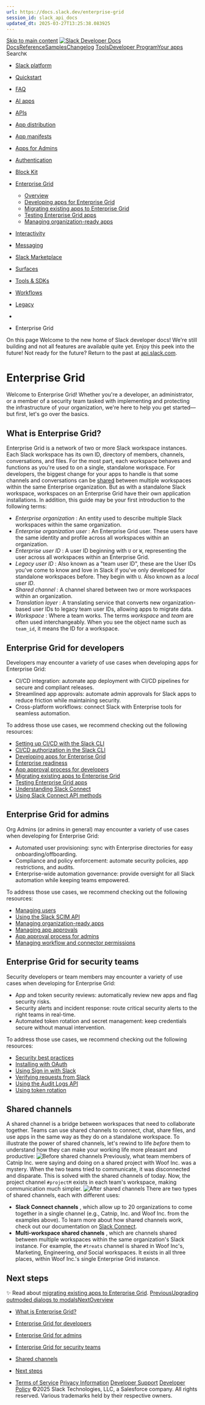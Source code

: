 ```yaml
---
url: https://docs.slack.dev/enterprise-grid
session_id: slack_api_docs
updated_dt: 2025-03-27T13:25:38.083925
---
```

[Skip to main content](https://docs.slack.dev/enterprise-grid#__docusaurus_skipToContent_fallback)
[![Slack Developer Docs](https://docs.slack.dev/img/logos/slack-developers-white.png)](https://slack.dev)[Docs](https://docs.slack.dev/)[Reference](https://docs.slack.dev/reference)[Samples](https://docs.slack.dev/samples)[Changelog](https://docs.slack.dev/changelog)
[Tools](https://tools.slack.dev)[Developer Program](https://api.slack.com/developer-program)[Your apps](https://api.slack.com/apps)
Search`K`
  * [Slack platform](https://docs.slack.dev/)
  * [Quickstart](https://docs.slack.dev/quickstart)
  * [FAQ](https://docs.slack.dev/faq)
  * [AI apps](https://docs.slack.dev/ai/)
  * [APIs](https://docs.slack.dev/apis/)
  * [App distribution](https://docs.slack.dev/distribution/)
  * [App manifests](https://docs.slack.dev/app-manifests/)
  * [Apps for Admins](https://docs.slack.dev/admins/)
  * [Authentication](https://docs.slack.dev/authentication/)
  * [Block Kit](https://docs.slack.dev/block-kit/)
  * [Enterprise Grid](https://docs.slack.dev/enterprise-grid/)
    * [Overview](https://docs.slack.dev/enterprise-grid/)
    * [Developing apps for Enterprise Grid](https://docs.slack.dev/enterprise-grid/developing-for-enterprise-grid)
    * [Migrating existing apps to Enterprise Grid](https://docs.slack.dev/enterprise-grid/migrating-to-organization-wide-deployment)
    * [Testing Enterprise Grid apps](https://docs.slack.dev/enterprise-grid/testing-enterprise-grid-apps)
    * [Managing organization-ready apps](https://docs.slack.dev/enterprise-grid/organization-ready-apps)
  * [Interactivity](https://docs.slack.dev/interactivity/)
  * [Messaging](https://docs.slack.dev/messaging/)
  * [Slack Marketplace](https://docs.slack.dev/slack-marketplace/)
  * [Surfaces](https://docs.slack.dev/surfaces/)
  * [Tools & SDKs](https://docs.slack.dev/tools/)
  * [Workflows](https://docs.slack.dev/workflows/)
  * [Legacy](https://docs.slack.dev/legacy/)


  * [](https://docs.slack.dev/)
  * Enterprise Grid


On this page
Welcome to the new home of Slack developer docs!
We're still building and not all features are available quite yet. Enjoy this peek into the future!
Not ready for the future? Return to the past at [api.slack.com](https://api.slack.com/docs).
# Enterprise Grid
Welcome to Enterprise Grid! Whether you're a developer, an administrator, or a member of a security team tasked with implementing and protecting the infrastructure of your organization, we're here to help you get started—but first, let's go over the basics.
## What is Enterprise Grid?[​](https://docs.slack.dev/enterprise-grid#what "Direct link to What is Enterprise Grid?")
Enterprise Grid is a network of two or more Slack workspace instances. Each Slack workspace has its own ID, directory of members, channels, conversations, and files. For the most part, each workspace behaves and functions as you're used to on a single, standalone workspace.
For developers, the biggest change for your apps to handle is that some channels and conversations can be [shared](https://docs.slack.dev/enterprise-grid#understanding_shared_channels) between multiple workspaces within the same Enterprise organization. But as with a standalone Slack workspace, workspaces on an Enterprise Grid have their own application installations.
In addition, this guide may be your first introduction to the following terms:
  * _Enterprise organization_ : An entity used to describe multiple Slack workspaces within the same organization.
  * _Enterprise organization user_ : An Enterprise Grid user. These users have the same identity and profile across all workspaces within an organization.
  * _Enterprise user ID_ : A user ID beginning with `U` or `W`, representing the user across all workspaces within an Enterprise Grid.
  * _Legacy user ID_ : Also known as a "team user ID", these are the User IDs you've come to know and love in Slack if you've only developed for standalone workspaces before. They begin with `U`. Also known as a _local user ID_.
  * _Shared channel_ : A channel shared between two or more workspaces within an organization.
  * _Translation layer_ : A translating service that converts new organization-based user IDs to legacy team user IDs, allowing apps to migrate data.
  * _Workspace_ : Where a team works. The terms _workspace_ and _team_ are often used interchangeably. When you see the object name such as `team_id`, it means the ID for a workspace.


## Enterprise Grid for developers[​](https://docs.slack.dev/enterprise-grid#enterprise-grid-devs "Direct link to Enterprise Grid for developers")
Developers may encounter a variety of use cases when developing apps for Enterprise Grid:
  * CI/CD integration: automate app deployment with CI/CD pipelines for secure and compliant releases.
  * Streamlined app approvals: automate admin approvals for Slack apps to reduce friction while maintaining security.
  * Cross-platform workflows: connect Slack with Enterprise tools for seamless automation.


To address those use cases, we recommend checking out the following resources:
  * [Setting up CI/CD with the Slack CLI](https://tools.slack.dev/slack-cli/guides/setting-up-ci-cd-with-the-slack-cli)
  * [CI/CD authorization in the Slack CLI](https://tools.slack.dev/slack-cli/guides/authorizing-the-slack-cli/#ci-cd)
  * [Developing apps for Enterprise Grid](https://docs.slack.dev/enterprise-grid/developing-for-enterprise-grid)
  * [Enterprise readiness](https://docs.slack.dev/workflows/run-on-slack-infrastructure/#enterprise)
  * [App approval process for developers](https://tools.slack.dev/deno-slack-sdk/guides/controlling-permissions-for-admins/#approval-developers)
  * [Migrating existing apps to Enterprise Grid](https://docs.slack.dev/enterprise-grid/migrating-to-organization-wide-deployment)
  * [Testing Enterprise Grid apps](https://docs.slack.dev/enterprise-grid/testing-enterprise-grid-apps)
  * [Understanding Slack Connect](https://docs.slack.dev/apis/slack-connect/)
  * [Using Slack Connect API methods](https://docs.slack.dev/apis/slack-connect/using-slack-connect-api-methods)


## Enterprise Grid for admins[​](https://docs.slack.dev/enterprise-grid#enterprise-grid-admins "Direct link to Enterprise Grid for admins")
Org Admins (or admins in general) may encounter a variety of use cases when developing for Enterprise Grid:
  * Automated user provisioning: sync with Enterprise directories for easy onboarding/offboarding.
  * Compliance and policy enforcement: automate security policies, app restrictions, and audits.
  * Enterprise-wide automation governance: provide oversight for all Slack automation while keeping teams empowered.


To address those use cases, we recommend checking out the following resources:
  * [Managing users](https://docs.slack.dev/admins/managing-users)
  * [Using the Slack SCIM API](https://docs.slack.dev/admins/scim-api)
  * [Managing organization-ready apps](https://docs.slack.dev/enterprise-grid/organization-ready-apps)
  * [Managing app approvals](https://docs.slack.dev/admins/managing-app-approvals)
  * [App approval process for admins](https://tools.slack.dev/deno-slack-sdk/guides/controlling-permissions-for-admins/#approval-developers)
  * [Managing workflow and connector permissions](https://docs.slack.dev/admins/managing-workflow-and-connector-permissions)


## Enterprise Grid for security teams[​](https://docs.slack.dev/enterprise-grid#enterprise-grid-security "Direct link to Enterprise Grid for security teams")
Security developers or team members may encounter a variety of use cases when developing for Enterprise Grid:
  * App and token security reviews: automatically review new apps and flag security risks.
  * Security alerts and incident response: route critical security alerts to the right teams in real-time.
  * Automated token rotation and secret management: keep credentials secure without manual intervention.


To address those use cases, we recommend checking out the following resources:
  * [Security best practices](https://docs.slack.dev/authentication/best-practices-for-security)
  * [Installing with OAuth](https://docs.slack.dev/authentication/installing-with-oauth)
  * [Using Sign in with Slack](https://docs.slack.dev/authentication/sign-in-with-slack/)
  * [Verifying requests from Slack](https://docs.slack.dev/authentication/verifying-requests-from-slack)
  * [Using the Audit Logs API](https://docs.slack.dev/admins/audit-logs-api)
  * [Using token rotation](https://docs.slack.dev/authentication/using-token-rotation)


## Shared channels[​](https://docs.slack.dev/enterprise-grid#shared-channels "Direct link to Shared channels")
A shared channel is a bridge between workspaces that need to collaborate together. Teams can use shared channels to connect, chat, share files, and use apps in the same way as they do on a standalone workspace.
To illustrate the power of shared channels, let's rewind to life _before_ them to understand how they can make your working life more pleasant and productive:
![Before shared channels](https://docs.slack.dev/assets/images/before_shared_channels-902717ec8dfb37bd664445b8544f9498.png)
Previously, what team members of Catnip Inc. were saying and doing on a shared project with Woof Inc. was a mystery. When the two teams tried to communicate, it was disconnected and disparate.
This is solved with the shared channels of today. Now, the project channel `#projectM` exists in each team's workspace, making communication much simpler.
![After shared channels](https://docs.slack.dev/assets/images/after_shared_channels-90ad1d9d3eac07a2dc3e47671e6f04c4.png)
There are two types of shared channels, each with different uses:
  * **Slack Connect channels** , which allow up to 20 organizations to come together in a single channel (e.g., Catnip, Inc. and Woof Inc. from the examples above). To learn more about how shared channels work, check out our documentation on [Slack Connect](https://docs.slack.dev/apis/slack-connect/).
  * **Multi-workspace shared channels** , which are channels shared between multiple workspaces within the same organization's Slack instance. For example, the `#treats` channel is shared in Woof Inc's, Marketing, Engineering, _and_ Social workspaces. It exists in all three places, within Woof Inc.'s single Enterprise Grid instance.


## Next steps[​](https://docs.slack.dev/enterprise-grid#next-steps "Direct link to Next steps")
✨ Read about [migrating existing apps to Enterprise Grid](https://docs.slack.dev/enterprise-grid/migrating-to-organization-wide-deployment).
[PreviousUpgrading outmoded dialogs to modals](https://docs.slack.dev/block-kit/upgrading-outmoded-dialogs-to-modals)[NextOverview](https://docs.slack.dev/enterprise-grid/)
  * [What is Enterprise Grid?](https://docs.slack.dev/enterprise-grid#what)
  * [Enterprise Grid for developers](https://docs.slack.dev/enterprise-grid#enterprise-grid-devs)
  * [Enterprise Grid for admins](https://docs.slack.dev/enterprise-grid#enterprise-grid-admins)
  * [Enterprise Grid for security teams](https://docs.slack.dev/enterprise-grid#enterprise-grid-security)
  * [Shared channels](https://docs.slack.dev/enterprise-grid#shared-channels)
  * [Next steps](https://docs.slack.dev/enterprise-grid#next-steps)


  * [Terms of Service](https://slack.com/terms-of-service/user) [Privacy Information](https://slack.com/trust/privacy/privacy-policy) [Developer Support](https://docs.slack.dev/developer-support) [Developer Policy](https://docs.slack.dev/developer-policy)
©2025 Slack Technologies, LLC, a Salesforce company. All rights reserved. Various trademarks held by their respective owners. 


